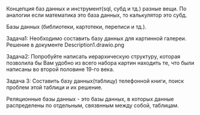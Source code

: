 
Концепция баз данных и инструмент(sql, субд и тд.) разные вещи.
По аналогии если математика это база данных, то калькулятор это субд.

Базы данных (библиотеки, картотеки, переписи и тд.).

Задача1:
Необходимо составить базу данных для картинной галереи.
Решение в документе Description1.drawio.png

Задача2:
Попробуйте написать иерархическую структуру, которая позволила бы Вам удобно
из всего набора картин находить те, что были написаны во второй половине
19-го века.

Задача 3:
Составить базу данных(таблицу) телефонной книги, поиск проблем этой таблици и их решение.



Реляционные базы данных - это базы данных, в которых данные распределены по отдельным, связвнным
                          между собой, таблицам.